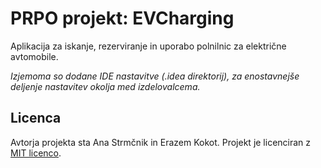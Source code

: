 # PRPO projekt: EVCharging

Aplikacija za iskanje, rezerviranje in uporabo polnilnic za električne avtomobile.

*Izjemoma so dodane IDE nastavitve (.idea direktorij), za enostavnejše deljenje nastavitev okolja med izdelovalcema.*


## Licenca

Avtorja projekta sta Ana Strmčnik in Erazem Kokot.
Projekt je licenciran z [MIT licenco](LICENSE).
